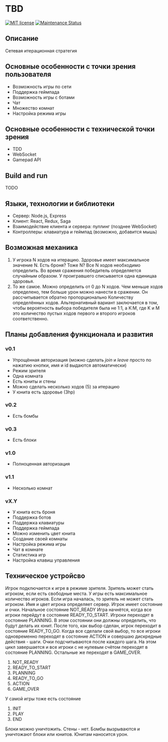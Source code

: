 # TBD

[![MIT license][license-badge]][license-url]
[![Maintenance Status][status-badge]][status-url]

## Описание

Сетевая итерационная стратегия

## Основные особенности с точки зрения пользователя
- Возможность игры по сети
- Поддержка геймпада
- Возможность игры с ботами
- Чат
- Множество комнат
- Настройка режима игры

## Основные особенности с технической точки зрения
- TDD
- WebSocket
- Gamepad API

## Build and run
TODO

## Языки, технологии и библиотеки
- Сервер: Node.js, Express
- Клиент: React, Redux, Saga
- Взаимодействие клиента и сервера: пуллинг (позднее WebSocket)
- Контроллеры: клавиатура и геймпад (возможно, добавится мышь)

## Возможная механика
1. У игрока N ходов на итерацию. Здоровье имеет максимальное значение N. Есть броня? Тоже N? Все N ходов необходимо определить. Во время сражения победитель определяется случайным образом. У проигравшего списывается одна единицаа здоровья.
2. То же самое. Можно определить от 0 до N ходов. Чем меньше ходов определено, тем больше урон можно нанести в сражении. Он рассчитывается обратно пропорционально Количеству определённых ходов. Альтернативный вариант заключается в том, чтобы вероятность выбора победителя была не 1:1, а K:M, где K и M это количество пустых ходов первого и второго игроков соответственно.

## Планы добавления функционала и развития
### v0.1
- Упрощённая авторизация (можно сделать *join* и *leave* просто по нажатию кнопки, имя и id выдаются автоматически)
- Режим зрителя
- Одна комната
- Есть юниты и стены
- Можно сделать несколько ходов (5) за итерацию
- У юнита есть здоровье (3hp)
### v0.2
- Есть бомбы
### v0.3
- Есть блоки
### v1.0
- Полноценная авторизация 
### v1.1
- Несколько комнат
### vX.Y
- У юнита есть броня
- Поддержка ботов
- Поддержка клавиатуры
- Поддержка геймпада
- Можно изменить цвет юнита
- Создание своей комнаты
- Настройка режима игры
- Чат в комнате
- Статистика игр
- Настройка клавиш управления

## Техническое устройсво
Игрок подключается к игре в режиме зрителя.
Зритель может стать игроком, если есть свободные места.
У игры есть максимальное количество игроков.
Если игра началась, то зритель не может стать игроком.
Имя и цвет игрока определяет сервер.
Игрок имеет состояние и очки.
Начальное состояние NOT_READY
Игра начнётся, когда все игроки перейдут в состояние READY_TO_START.
Игроки переходят в состояние PLANNING.
В этом состоянии они должны определить, что будут делать их юнит.
После того, как выбор сделан, игрок переходит в состояние READY_TO_GO.
Когда все сделали свой выбор, то все игроки одновременно переходят в состояние ACTION и совершаю дискредные действия - шаги.
Очки подсчитываются после каждого шага.
На этом цикл завершается и все игроки с не нулевым счётом переходят в состояние PLANNING.
Остальные же переходят в GAME_OVER.

1. NOT_READY
2. READY_TO_START
3. PLANNING
4. READY_TO_GO
5. ACTION
6. GAME_OVER

У самой игры тоже есть состояние
1.  INIT
2.  PLAY
3.  END

Блоки можно уничтожить.
Стены - нет.
Бомбы вызрываются и уничтожают блоки или юнитов.
Юнитам наносится урон.

[status-url]: https://github.com/vikian050194/tbd/pulse
[status-badge]: https://img.shields.io/github/last-commit/vikian050194/tbd.svg

[license-url]: https://github.com/vikian050194/tbd/blob/master/LICENSE
[license-badge]: https://img.shields.io/github/license/vikian050194/tbd.svg
